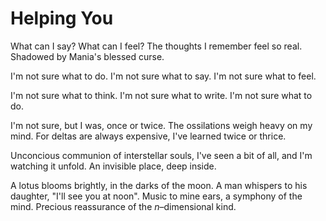 # Helping You

What can I say? What can I feel?
The thoughts I remember feel so real.
Shadowed by Mania's blessed curse.

I'm not sure what to do.
I'm not sure what to say.
I'm not sure what to feel.

I'm not sure what to think.
I'm not sure what to write.
I'm not sure what to do.

I'm not sure, but I was, once or twice.
The ossilations weigh heavy on my mind.
For deltas are always expensive, I've learned twice or thrice.

Unconcious communion of interstellar souls,
I've seen a bit of all, and I'm watching it unfold.
An invisible place, deep inside.

A lotus blooms brightly, in the darks of the moon.
A man whispers to his daughter, "I'll see you at noon".
Music to mine ears, a symphony of the mind.
Precious reassurance of the *n*–dimensional kind.

